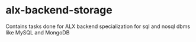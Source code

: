 # alx-backend-storage
Contains tasks done for ALX backend specialization for sql and nosql dbms like MySQL and MongoDB
